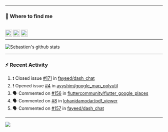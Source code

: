 
---

### :speech_balloon: Where to find me

</br>
<a href="https://twitter.com/seb_bouttier">
  <img align="left" width="22px" src="https://cdn.jsdelivr.net/npm/simple-icons@v3/icons/twitter.svg" />
</a>
<a href="https://www.linkedin.com/in/sebastien-bouttier">
  <img align="left" width="22px" src="https://cdn.jsdelivr.net/npm/simple-icons@v3/icons/linkedin.svg" />
</a>
<a href="https://sebastien-bouttier.medium.com/">
  <img align="left" width="22px" src="https://cdn.jsdelivr.net/npm/simple-icons@v3/icons/medium.svg" />
</a>
</br>

---

![Sebastien's github stats](https://github-readme-stats.vercel.app/api?username=sebastienBtr&show_icons=true&title_color=24292e&icon_color=40c463&text_color=24292e&bg_color=fff&count_private=true)

---

### :zap: Recent Activity

<!--START_SECTION:activity-->
1. ❗️ Closed issue [#171](https://github.com/fayeed/dash_chat/issues/171) in [fayeed/dash_chat](https://github.com/fayeed/dash_chat)
2. ❗️ Opened issue [#4](https://github.com/ayyshim/google_map_polyutil/issues/4) in [ayyshim/google_map_polyutil](https://github.com/ayyshim/google_map_polyutil)
3. 🗣 Commented on [#156](https://github.com/fluttercommunity/flutter_google_places/issues/156) in [fluttercommunity/flutter_google_places](https://github.com/fluttercommunity/flutter_google_places)
4. 🗣 Commented on [#8](https://github.com/lohanidamodar/pdf_viewer/issues/8) in [lohanidamodar/pdf_viewer](https://github.com/lohanidamodar/pdf_viewer)
5. 🗣 Commented on [#157](https://github.com/fayeed/dash_chat/issues/157) in [fayeed/dash_chat](https://github.com/fayeed/dash_chat)
<!--END_SECTION:activity-->

---

![](https://komarev.com/ghpvc/?username=sebastienBtr)
